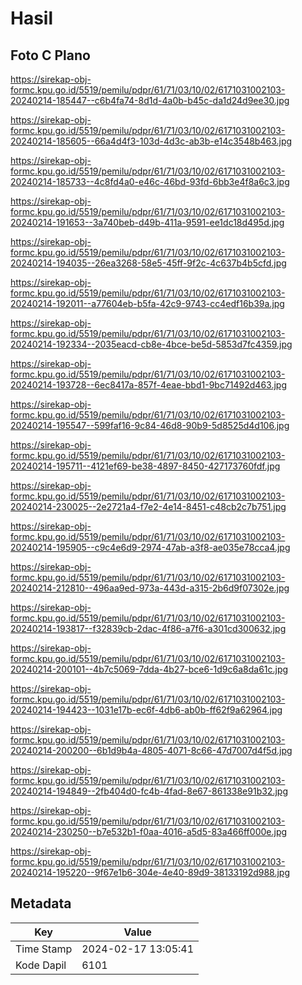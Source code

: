# Hasil

## Foto C Plano

https://sirekap-obj-formc.kpu.go.id/5519/pemilu/pdpr/61/71/03/10/02/6171031002103-20240214-185447--c6b4fa74-8d1d-4a0b-b45c-da1d24d9ee30.jpg

https://sirekap-obj-formc.kpu.go.id/5519/pemilu/pdpr/61/71/03/10/02/6171031002103-20240214-185605--66a4d4f3-103d-4d3c-ab3b-e14c3548b463.jpg

https://sirekap-obj-formc.kpu.go.id/5519/pemilu/pdpr/61/71/03/10/02/6171031002103-20240214-185733--4c8fd4a0-e46c-46bd-93fd-6bb3e4f8a6c3.jpg

https://sirekap-obj-formc.kpu.go.id/5519/pemilu/pdpr/61/71/03/10/02/6171031002103-20240214-191653--3a740beb-d49b-411a-9591-ee1dc18d495d.jpg

https://sirekap-obj-formc.kpu.go.id/5519/pemilu/pdpr/61/71/03/10/02/6171031002103-20240214-194035--26ea3268-58e5-45ff-9f2c-4c637b4b5cfd.jpg

https://sirekap-obj-formc.kpu.go.id/5519/pemilu/pdpr/61/71/03/10/02/6171031002103-20240214-192011--a77604eb-b5fa-42c9-9743-cc4edf16b39a.jpg

https://sirekap-obj-formc.kpu.go.id/5519/pemilu/pdpr/61/71/03/10/02/6171031002103-20240214-192334--2035eacd-cb8e-4bce-be5d-5853d7fc4359.jpg

https://sirekap-obj-formc.kpu.go.id/5519/pemilu/pdpr/61/71/03/10/02/6171031002103-20240214-193728--6ec8417a-857f-4eae-bbd1-9bc71492d463.jpg

https://sirekap-obj-formc.kpu.go.id/5519/pemilu/pdpr/61/71/03/10/02/6171031002103-20240214-195547--599faf16-9c84-46d8-90b9-5d8525d4d106.jpg

https://sirekap-obj-formc.kpu.go.id/5519/pemilu/pdpr/61/71/03/10/02/6171031002103-20240214-195711--4121ef69-be38-4897-8450-427173760fdf.jpg

https://sirekap-obj-formc.kpu.go.id/5519/pemilu/pdpr/61/71/03/10/02/6171031002103-20240214-230025--2e2721a4-f7e2-4e14-8451-c48cb2c7b751.jpg

https://sirekap-obj-formc.kpu.go.id/5519/pemilu/pdpr/61/71/03/10/02/6171031002103-20240214-195905--c9c4e6d9-2974-47ab-a3f8-ae035e78cca4.jpg

https://sirekap-obj-formc.kpu.go.id/5519/pemilu/pdpr/61/71/03/10/02/6171031002103-20240214-212810--496aa9ed-973a-443d-a315-2b6d9f07302e.jpg

https://sirekap-obj-formc.kpu.go.id/5519/pemilu/pdpr/61/71/03/10/02/6171031002103-20240214-193817--f32839cb-2dac-4f86-a7f6-a301cd300632.jpg

https://sirekap-obj-formc.kpu.go.id/5519/pemilu/pdpr/61/71/03/10/02/6171031002103-20240214-200101--4b7c5069-7dda-4b27-bce6-1d9c6a8da61c.jpg

https://sirekap-obj-formc.kpu.go.id/5519/pemilu/pdpr/61/71/03/10/02/6171031002103-20240214-194423--1031e17b-ec6f-4db6-ab0b-ff62f9a62964.jpg

https://sirekap-obj-formc.kpu.go.id/5519/pemilu/pdpr/61/71/03/10/02/6171031002103-20240214-200200--6b1d9b4a-4805-4071-8c66-47d7007d4f5d.jpg

https://sirekap-obj-formc.kpu.go.id/5519/pemilu/pdpr/61/71/03/10/02/6171031002103-20240214-194849--2fb404d0-fc4b-4fad-8e67-861338e91b32.jpg

https://sirekap-obj-formc.kpu.go.id/5519/pemilu/pdpr/61/71/03/10/02/6171031002103-20240214-230250--b7e532b1-f0aa-4016-a5d5-83a466ff000e.jpg

https://sirekap-obj-formc.kpu.go.id/5519/pemilu/pdpr/61/71/03/10/02/6171031002103-20240214-195220--9f67e1b6-304e-4e40-89d9-38133192d988.jpg


## Metadata

| Key        | Value               |
| ---------- | ------------------- |
| Time Stamp | 2024-02-17 13:05:41 |
| Kode Dapil | 6101                |



